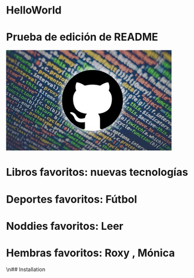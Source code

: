 # HelloWorld

# Prueba de edición de README

![headshot](github.jpg)

# Libros favoritos: nuevas tecnologías

# Deportes favoritos: Fútbol

# Noddies favoritos: Leer

# Hembras favoritos: Roxy , Mónica

\n## Installation
